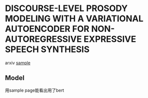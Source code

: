 # DISCOURSE-LEVEL PROSODY MODELING WITH A VARIATIONAL AUTOENCODER FOR NON-AUTOREGRESSIVE EXPRESSIVE SPEECH SYNTHESIS

arxiv [sample](http://home.ustc.edu.cn/~wunq/DLFS/demo.html)

## Model

用sample page能看出用了bert

